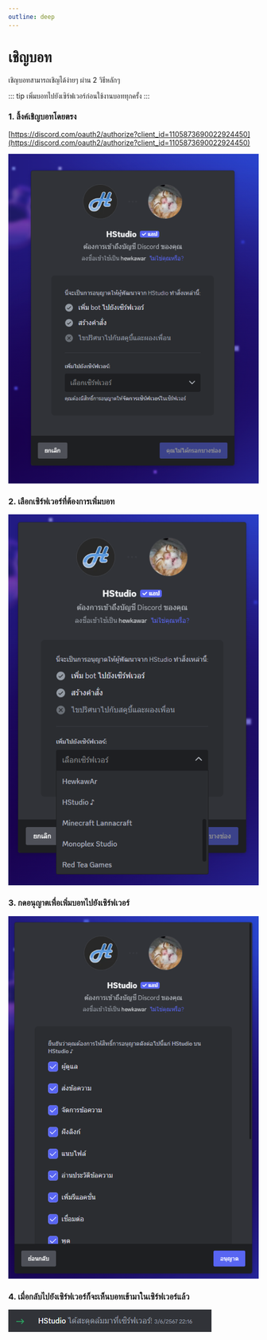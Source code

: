 ```yaml
---
outline: deep
---
```


# เชิญบอท

เชิญบอทสามารถเชิญได้ง่ายๆ ผ่าน 2 วิธีหลักๆ

::: tip
เพิ่มบอทไปยังเซิร์ฟเวอร์ก่อนใช้งานบอททุกครั้ง
:::

### 1. ลิ้งค์เชิญบอทโดยตรง

[https://discord.com/oauth2/authorize?client_id=1105873690022924450](https://discord.com/oauth2/authorize?client_id=1105873690022924450)

![ลิ้งค์เชิญบอทโดยตรง](../../assets/invite-bot-1.png)

### 2. เลือกเซิร์ฟเวอร์ที่ต้องการเพิ่มบอท

![เลือกเซิร์ฟเวอร์ที่ต้องการเพิ่มบอท](../../assets/invite-bot-2.png)

### 3. กดอนุญาตเพื่อเพิ่มบอทไปยังเซิร์ฟเวอร์

![อนุญาตให้บอทเข้าสู่เซิร์ฟเวอร์](../../assets/invite-bot-3.png)

### 4. เมื่อกลับไปยังเซิร์ฟเวอร์ก็จะเห็นบอทเข้ามาในเซิร์ฟเวอร์แล้ว

![เมื่อกลับไปยังเซิร์ฟเวอร์ก็จะเห็นบอทเข้ามาในเซิร์ฟเวอร์แล้ว](../../assets/invite-bot-4.png)